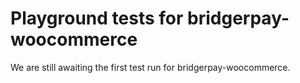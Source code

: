 # Playground tests for bridgerpay-woocommerce
We are still awaiting the first test run for bridgerpay-woocommerce.
